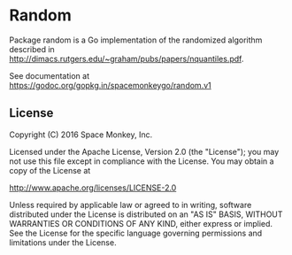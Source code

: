 # Random

Package random is a Go implementation of the randomized algorithm described in
http://dimacs.rutgers.edu/~graham/pubs/papers/nquantiles.pdf.

See documentation at https://godoc.org/gopkg.in/spacemonkeygo/random.v1

## License

Copyright (C) 2016 Space Monkey, Inc.

Licensed under the Apache License, Version 2.0 (the "License");
you may not use this file except in compliance with the License.
You may obtain a copy of the License at

   http://www.apache.org/licenses/LICENSE-2.0

Unless required by applicable law or agreed to in writing, software
distributed under the License is distributed on an "AS IS" BASIS,
WITHOUT WARRANTIES OR CONDITIONS OF ANY KIND, either express or implied.
See the License for the specific language governing permissions and
limitations under the License.